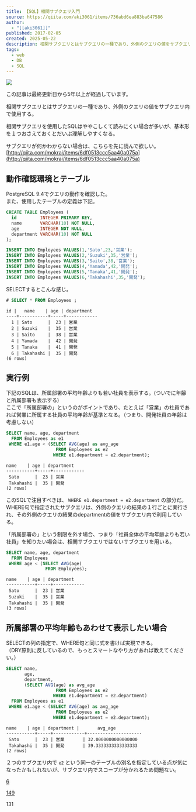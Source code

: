 ```yaml
---
title: 【SQL】相関サブクエリ入門
source: https://qiita.com/aki3061/items/736abd6ea883ba647586
author:
  - "[[aki3061]]"
published: 2017-02-05
created: 2025-05-22
description: 相関サブクエリとはサブクエリの一種であり、外側のクエリの値をサブクエリ内で使用する。相関サブクエリを使用したSQLはややこしくて読みにくい場合が多いが、基本形を１つおさえておくとだいぶ理解しやすく…
tags:
  - web
  - DB
  - SQL
---
```

![](https://relay-dsp.ad-m.asia/dmp/sync/bizmatrix?pid=c3ed207b574cf11376&d=x18o8hduaj&uid=3516551)

この記事は最終更新日から5年以上が経過しています。

相関サブクエリとはサブクエリの一種であり、外側のクエリの値をサブクエリ内で使用する。

相関サブクエリを使用したSQLはややこしくて読みにくい場合が多いが、基本形を１つおさえておくとだいぶ理解しやすくなる。

サブクエリが何かわからない場合は、こちらを先に読んで欲しい。  
[http://qiita.com/mokrai/items/6df0513ccc5aa40a075a](http://qiita.com/mokrai/items/6df0513ccc5aa40a075a)

## 動作確認環境とテーブル

PostgreSQL 9.4でクエリの動作を確認した。  
また、使用したテーブルの定義は下記。

```sql
CREATE TABLE Employees (
  id         INTEGER PRIMARY KEY,
  name       VARCHAR(10) NOT NULL,
  age        INTEGER NOT NULL,
  department VARCHAR(10) NOT NULL
);

INSERT INTO Employees VALUES(1,'Sato',23,'営業');
INSERT INTO Employees VALUES(2,'Suzuki',35,'営業');
INSERT INTO Employees VALUES(3,'Saito',38,'営業');
INSERT INTO Employees VALUES(4,'Yamada',42,'開発');
INSERT INTO Employees VALUES(5,'Tanaka',41,'開発');
INSERT INTO Employees VALUES(6,'Takahashi',35,'開発');
```

SELECTするとこんな感じ。

```sql
# SELECT * FROM Employees ;
```

```text
id |   name    | age | department 
----+-----------+-----+------------
  1 | Sato      |  23 | 営業
  2 | Suzuki    |  35 | 営業
  3 | Saito     |  38 | 営業
  4 | Yamada    |  42 | 開発
  5 | Tanaka    |  41 | 開発
  6 | Takahashi |  35 | 開発
(6 rows)
```

## 実行例

下記のSQLは、所属部署の平均年齢よりも若い社員を表示する。(ついでに年齢と所属部署も表示する)  
ここで「所属部署の」というのがポイントであり、たとえば「営業」の社員であれば営業に所属する社員の平均年齢が基準となる。（つまり、開発社員の年齢は考慮しない）

```sql
SELECT name, age, department
  FROM Employees as e1
 WHERE e1.age < (SELECT AVG(age) as avg_age
                   FROM Employees as e2
                  WHERE e1.department = e2.department);
```

```text
name    | age | department 
-----------+-----+------------
 Sato      |  23 | 営業
 Takahashi |  35 | 開発
(2 rows)
```

このSQLで注目すべきは、 `WHERE e1.department = e2.department` の部分だ。  
WHERE句で指定されたサブクエリは、外側のクエリの結果の１行ごとに実行され、その外側のクエリの結果のdepartmentの値をサブクエリ内で利用している。

「所属部署の」という制限を外す場合、つまり「社員全体の平均年齢よりも若い社員」を知りたい場合は、相関サブクエリではないサブクエリを用いる。

```sql
SELECT name, age, department
  FROM Employees
 WHERE age < (SELECT AVG(age)
               FROM Employees);
```

```text
name    | age | department 
-----------+-----+------------
 Sato      |  23 | 営業
 Suzuki    |  35 | 営業
 Takahashi |  35 | 開発
(3 rows)
```

## 所属部署の平均年齢もあわせて表示したい場合

SELECTの列の指定で、WHERE句と同じ式を書けば実現できる。  
（DRY原則に反しているので、もっとスマートなやり方があれば教えてください。）

```sql
SELECT name,
       age,
       department,
       (SELECT AVG(age) as avg_age
                   FROM Employees as e2
                  WHERE e1.department = e2.department)
  FROM Employees as e1
 WHERE e1.age < (SELECT AVG(age) as avg_age
                   FROM Employees as e2
                  WHERE e1.department = e2.department);
```

```text
name    | age | department |       avg_age       
-----------+-----+------------+---------------------
 Sato      |  23 | 営業       | 32.0000000000000000
 Takahashi |  35 | 開発       | 39.3333333333333333
(2 rows)
```

２つのサブクエリ内で `e2` という同一のテーブルの別名を指定している点が気になったかもしれないが、サブクエリ内でスコープが分かれるため問題ない。

[6](https://qiita.com/aki3061/items/#comments)

[149](https://qiita.com/aki3061/items/736abd6ea883ba647586/likers)

131
